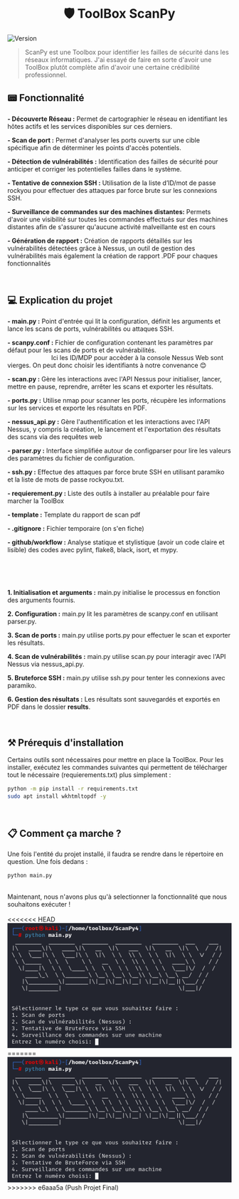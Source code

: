 <h1 align="center">🛡️ ToolBox ScanPy</h1>
<p>
  <img alt="Version" src="https://img.shields.io/badge/version-0.1-blue.svg?cacheSeconds=2592000" />
</p>

> ScanPy est une Toolbox pour identifier les failles de sécurité dans les réseaux informatiques. J'ai essayé de faire en sorte d'avoir une ToolBox plutôt complète afin d'avoir une certaine crédibilité professionnel.


## 📟 Fonctionnalité 
<B> - Découverte Réseau :</B> Permet de cartographier le réseau en identifiant les hôtes actifs et les services disponibles sur ces derniers.

<B> - Scan de port :</B> Permet d'analyser les ports ouverts sur une cible spécifique afin de déterminer les points d'accès potentiels.

<B> - Détection de vulnérabilités :</B> Identification des failles de sécurité pour anticiper et corriger les potentielles failles dans le système.

<B> - Tentative de connexion SSH :</B> Utilisation de la liste d’ID/mot de passe rockyou pour effectuer des attaques par force brute sur les connexions SSH.

<B> - Surveillance de commandes sur des machines distantes:</B> Permets d'avoir une visibilité sur toutes les commandes effectués sur des machines distantes afin de s'assurer qu'aucune activité malveillante est en cours

<B> - Génération de rapport :</B> Création de rapports détaillés sur les vulnérabilités détectées grâce à Nessus, un outil de gestion des vulnérabilités mais également la création de rapport .PDF pour chaques fonctionnalités

<br>


## 💻 Explication du projet 

<B> - main.py :</B> Point d'entrée qui lit la configuration, définit les arguments et lance les scans de ports, vulnérabilités ou attaques SSH.

<b> - scanpy.conf :</b> Fichier de configuration contenant les paramètres par défaut pour les scans de ports et de vulnérabilités. <br>
&nbsp;&nbsp;&nbsp;&nbsp;&nbsp;&nbsp;&nbsp;&nbsp;&nbsp;&nbsp;&nbsp;&nbsp;&nbsp;&nbsp;&nbsp;&nbsp;&nbsp;&nbsp;&nbsp;&nbsp;&nbsp;&nbsp;&nbsp;&nbsp;&nbsp;Ici les ID/MDP pour accèder à la console Nessus Web sont vierges. On peut donc choisir les identifiants à notre convenance 😊

<B> - scan.py :</B> Gère les interactions avec l'API Nessus pour initialiser, lancer, mettre en pause, reprendre, arrêter les scans et exporter les résultats.

<B> - ports.py :</B> Utilise nmap pour scanner les ports, récupère les informations sur les services et exporte les résultats en PDF.

<B> - nessus_api.py :</B>  Gère l'authentification et les interactions avec l'API Nessus, y compris la création, le lancement et l'exportation des résultats des scans via des requêtes web

<B> - parser.py :</B> Interface simplifiée autour de configparser pour lire les valeurs des paramètres du fichier de configuration.

<B> - ssh.py :</B> Effectue des attaques par force brute SSH en utilisant paramiko et la liste de mots de passe rockyou.txt.

<B> - requierement.py :</B> Liste des outils à installer au préalable pour faire marcher la ToolBox

<B> - template :</B> Template du rapport de scan pdf

<B> - .gitignore :</B> Fichier temporaire (on s'en fiche)

<B> - github/workflow :</B> Analyse statique et stylistique (avoir un code claire et lisible) des codes avec pylint, flake8, black, isort, et mypy.

<br>
<br>
<br>

<B>1. Initialisation et arguments :</B> main.py initialise le processus en fonction des arguments fournis.

<B>2. Configuration :</B> main.py lit les paramètres de scanpy.conf en utilisant parser.py.

<B>3. Scan de ports :</B> main.py utilise ports.py pour effectuer le scan et exporter les résultats.

<B>4. Scan de vulnérabilités :</B> main.py utilise scan.py pour interagir avec l'API Nessus via nessus_api.py.

<B>5. Bruteforce SSH :</B> main.py utilise ssh.py pour tenter les connexions avec paramiko.

<B>6. Gestion des résultats :</B> Les résultats sont sauvegardés et exportés en PDF dans le dossier <B>results</B>.

<br>




## ⚒️ Prérequis d'installation

Certains outils sont nécessaires pour mettre en place la ToolBox. Pour les installer, exécutez les commandes suivantes qui permettent de télécharger tout le nécessaire (requierements.txt) plus simplement  :

```sh
python -m pip install -r requirements.txt
sudo apt install wkhtmltopdf -y
```
<br>



## 📋 Comment ça marche ?

Une fois l'entité du projet installé, il faudra se rendre dans le répertoire en question. Une fois dedans :

```sh
python main.py
```
<br>
Maintenant, nous n'avons plus qu'à selectionner la fonctionnalité que nous souhaitons exécuter !
<br>
<br>
<<<<<<< HEAD
<img src="https://github.com/a2vWgn/ToolBox-Wagner-M1/blob/master/template/interface.PNG?raw=true" </img>
=======
<img src="https://github.com/a2vWgn/ToolBox-Wagner-M1/blob/master/template/interface.PNG?raw=true" </img>
>>>>>>> e6aaa5a (Push Projet Final)
